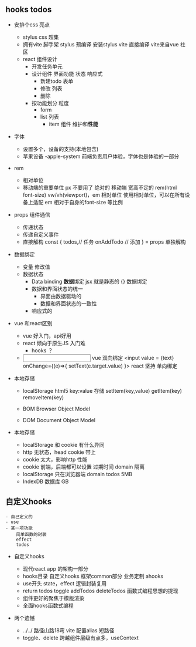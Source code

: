 ## hooks todos

- 安排个css 亮点
  - stylus
      css 超集
  - 拥有vite 脚手架
      stylus 预编译 安装stylus vite 直接编译
      vite来自vue 社区
  - react 组件设计
      - 开发任务单元
      - 设计组件
          界面功能 状态 响应式
          - 新建todo 表单
          - 修改 列表
          - 删除
      - 按功能划分 粒度
          - form
          - list 列表
              - item 组件 维护和**性能**

- 字体
    - 设置多个，设备的支持(本地包含)
    - 苹果设备 -apple-system  前端负责用户体验，字体也是体验的一部分
- rem
    - 相对单位
    - 移动端的重要单位 px 不要用了 绝对的
        移动端 宽高不定的 rem(html font-size) vw/vh(viewport)，em 相对单位
        使用相对单位，可以在所有设备上适配
        em 相对于自身的font-size 等比例

- props  组件通信
    - 传递状态
    - 传递自定义事件
    - 直接解构
        const {
            todos,// 任务
            onAddTodo // 添加
        } = props 单独解构

- 数据绑定
    - 变量  修改值
    - 数据状态
        - Data binding **数据**绑定  jsx 就是静态的
        {} 数据绑定
        - 数据和界面状态的统一
            - 界面由数据驱动的
            - 数据和界面状态的一致性
        - 响应式的

- vue  和react区别
    - vue 好入门，api好用
    - react 倾向于原生JS 入门难
        - hooks ？
    - <input v-model="text" /> vue 双向绑定
    <input value = {text} onChange={(e)=>{
        setText(e.target.value)
    }>
    react 坚持 单向绑定

- 本地存储
    - localStorage html5
        key:value 存储
        setItem(key,value)
        getItem(key)
        removeItem(key)
        
    - BOM Browser Object Model
    - DOM Document Object Model
- 本地存储
    - localStorage 和 cookie 有什么异同
    - http 无状态，head cookie 带上
    - cookie 太大，影响http 性能
    - cookie 前端，后端都可以设置
        过期时间
        domain 隔离
    - localStorage 只在浏览器端
        domain
        todos
        5MB
    - IndexDB 数据库 GB
    
## 自定义hooks
    - 自己定义的
    - use
    - 某一项功能
        简单函数的封装
        effect
        todos

- 自定义hooks
    - 现代react app 的架构一部分
    - hooks目录
        自定义hooks
        框架common部分
        业务定制 ahooks
    - use开头
        state，effect 逻辑封装复用
    - return
        todos
        toggle
        addTodos
        deleteTodos
        函数式编程思想的提现
    - 组件更好的聚焦于模版渲染
    - 全面hooks函数式编程

- 两个遗憾
    - ../../ 路径山路18弯
        vite 配置alias 短路径
    - toggle、delete  跨越组件层级有点多，useContext